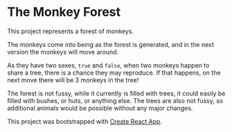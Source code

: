 # The Monkey Forest

This project represents a forest of monkeys.

The monkeys come into being as the forest is generated, and in the next version the monkeys will move around.

As they have two sexes, `true` and `false`, when two monkeys happen to share a tree, there is a chance they may
reproduce. If that happens, on the next move there will be 3 monkeys in the tree!

The forest is not fussy, while it currently is filled with trees, it could easily be filled with bushes,
or huts, or anything else. The trees are also not fussy, so additional animals would be possible without any major
changes.

This project was bootstrapped with [Create React App](https://github.com/facebook/create-react-app).
